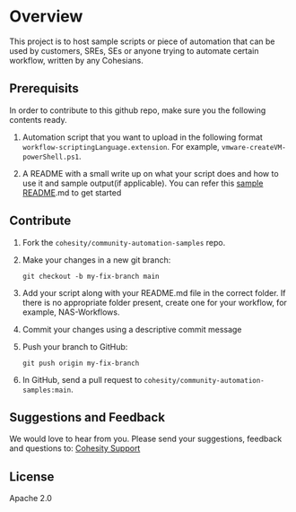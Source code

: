 <!--
  Title: Cohesity PowerShell Module
  Description: This project provides a PowerShell Module for interacting with the Cohesity DataPlatform
  Author: Cohesity Inc
  -->

# Overview

This project is to host sample scripts or piece of automation that can be used by customers, SREs, SEs or anyone trying to automate certain workflow, written by any Cohesians.

## Prerequisits

In order to contribute to this github repo, make sure you the following contents ready.

1. Automation script that you want to upload in the following format `workflow-scriptingLanguage.extension`. For example, `vmware-createVM-powerShell.ps1`.

2. A README with a small write up on what your script does and how to use it and sample output(if applicable). You can refer this [sample README](./SampleREADME.md).md to get started

## Contribute

1. Fork the `cohesity/community-automation-samples` repo.

2. Make your changes in a new git branch:

     ```shell
     git checkout -b my-fix-branch main
     ```

3. Add your script along with your README.md file in the correct folder. If there is no appropriate folder present, create one for your workflow, for example, NAS-Workflows.

4. Commit your changes using a descriptive commit message

5. Push your branch to GitHub:

    ```shell
    git push origin my-fix-branch
    ```

6. In GitHub, send a pull request to `cohesity/community-automation-samples:main`.

## Suggestions and Feedback

We would love to hear from you. Please send your suggestions, feedback and questions  to: [Cohesity Support](https://www.cohesity.com/support/)

## License

Apache 2.0
